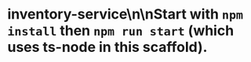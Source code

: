 # inventory-service\n\nStart with `npm install` then `npm run start` (which uses ts-node in this scaffold).